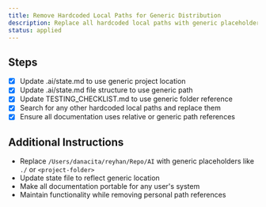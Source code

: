 ```yaml
---
title: Remove Hardcoded Local Paths for Generic Distribution
description: Replace all hardcoded local paths with generic placeholders to make documentation suitable for public distribution
status: applied
---
```


## Steps
- [x] Update .ai/state.md to use generic project location
- [x] Update .ai/state.md file structure to use generic path
- [x] Update TESTING_CHECKLIST.md to use generic folder reference
- [x] Search for any other hardcoded local paths and replace them
- [x] Ensure all documentation uses relative or generic path references

## Additional Instructions
- Replace `/Users/danacita/reyhan/Repo/AI` with generic placeholders like `./` or `<project-folder>`
- Update state file to reflect generic location
- Make all documentation portable for any user's system
- Maintain functionality while removing personal path references

